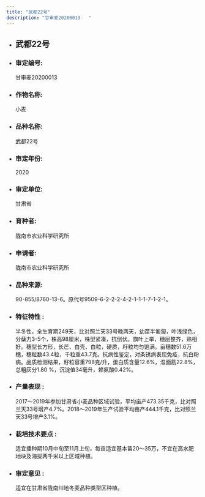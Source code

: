 ```yaml
---
title: "武都22号"
description: "甘审麦20200013	"
---
```

* ## 武都22号
* ###  审定编号:  
   甘审麦20200013	

*  ### 作物名称:  
   小麦

*   ###  品种名称: 
    武都22号

*   ### 审定年份: 
    2020

*   ### 审定单位:  
    甘肃省

*   ### 育种者:  
    陇南市农业科学研究所

*   ### 申请者:  
    陇南市农业科学研究所

*   ### 品种来源:  
    90-855/8760-13-6。原代号9509-6-2-2-2-4-2-1-1-1-7-1-2-1。

*   ### 特征特性 : 
    半冬性，全生育期249天，比对照兰天33号晚两天，幼苗半匍匐，叶浅绿色，分蘖力3-5个，株高98厘米，株型紧凑，抗倒伏。旗叶上举，穗层整齐，熟相好。穗型长方形，长芒、白壳、白粒，硬质，籽粒均匀饱满。亩穗数51.6万穗，穗粒数43.4粒，千粒重43.7克。抗病性鉴定，对条锈病表现免疫，抗白粉病。品质检测结果，籽粒容重798克/升，蛋白质含量12.6%，湿面筋22.8%，总粗灰分1.80 %，沉淀值34毫升，赖氨酸0.42%。

*   ### 产量表现 : 
    2017～2019年参加甘肃省小麦品种区域试验，平均亩产473.35千克，比对照兰天33号增产4.7%。2018～2019年生产试验平均亩产444.1千克，比对照兰天33号增产3.1%。

*   ### 栽培技术要点 : 
    适宜播种期10月中旬至11月上旬，每亩适宜基本苗20～35万，不宜在高水肥地块及海拔两千米以上区域种植。

*   ### 审定意见 : 
    适宜在甘肃省陇南川地冬麦品种类型区种植。
